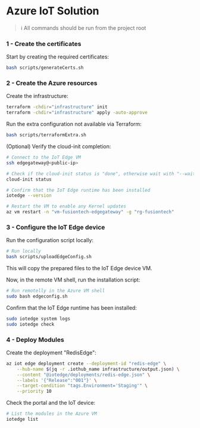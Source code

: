 # Azure IoT Solution

> ℹ️ All commands should be run from the project root

### 1 - Create the certificates

Start by creating the required certificates:

```sh
bash scripts/generateCerts.sh
```

### 2 - Create the Azure resources

Create the infrastructure:

```sh
terraform -chdir="infrastructure" init
terraform -chdir="infrastructure" apply -auto-approve
```

Run the extra configuration not available via Terraform:

```sh
bash scripts/terraformExtra.sh
```

(Optional) Verify the cloud-init completion:

```sh
# Connect to the IoT Edge VM
ssh edgegateway@<public-ip>

# Check if the cloud-init status is "done", otherwise wait with "--wait"
cloud-init status

# Confirm that the IoT Edge runtime has been installed
iotedge --version

# Restart the VM to enable any Kernel updates
az vm restart -n "vm-fusiontech-edgegateway" -g "rg-fusiontech"
```

### 3 - Configure the IoT Edge device

Run the configuration script locally:

```sh
# Run locally
bash scripts/uploadEdgeConfig.sh
```

This will copy the prepared files to the IoT Edge device VM.

Now, in the remote VM shell, run the installation script:

```sh
# Run remotelly in the Azure VM shell
sudo bash edgeconfig.sh
```

Confirm that the IoT Edge runtime has been installed:

```sh
sudo iotedge system logs
sudo iotedge check
```

### 4 - Deploy Modules

Create the deployment "RedisEdge":

```sh
az iot edge deployment create --deployment-id "redis-edge" \
    --hub-name $(jq -r .iothub_name infrastructure/output.json) \
    --content "@iotedge/deployments/redis-edge.json" \
    --labels '{"Release":"001"}' \
    --target-condition "tags.Environment='Staging'" \
    --priority 10
```

Check the portal and the IoT device:

```sh
# List the modules in the Azure VM
iotedge list
```
